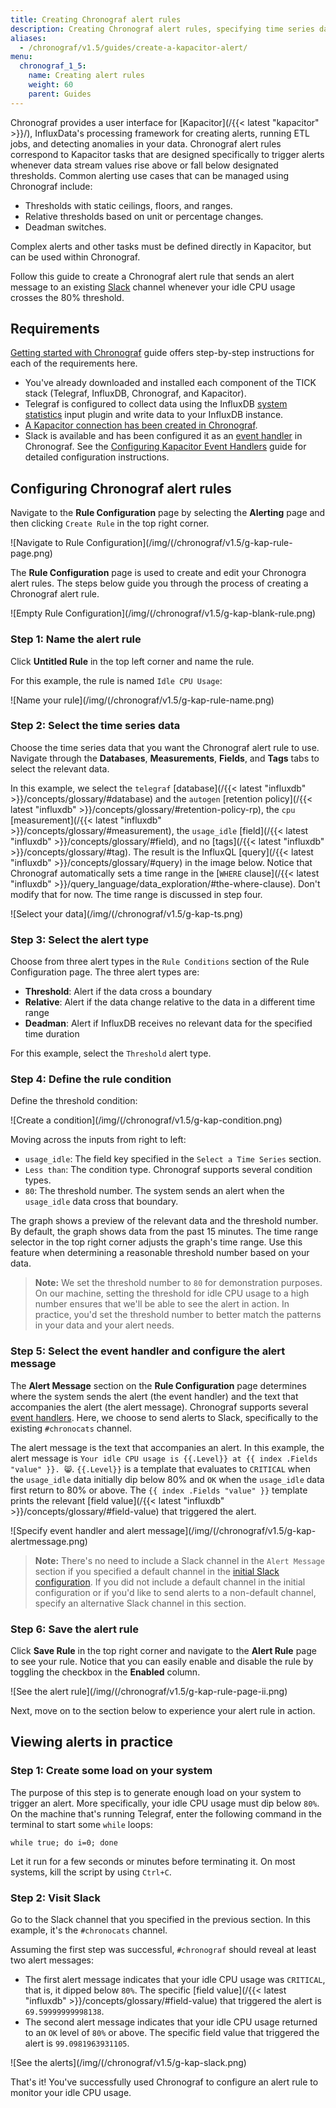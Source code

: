 ```yaml
---
title: Creating Chronograf alert rules
description: Creating Chronograf alert rules, specifying time series data and thresholds. Example sends alerts to a Slack channel.
aliases:
  - /chronograf/v1.5/guides/create-a-kapacitor-alert/
menu:
  chronograf_1_5:
    name: Creating alert rules
    weight: 60
    parent: Guides
---
```



Chronograf provides a user interface for [Kapacitor](/{{< latest "kapacitor" >}}/), InfluxData's processing framework for creating alerts, running ETL jobs, and detecting anomalies in your data.
Chronograf alert rules correspond to Kapacitor tasks that are designed specifically to
trigger alerts whenever data stream values rise above or fall below
designated thresholds.
Common alerting use cases that can be managed using Chronograf include:

* Thresholds with static ceilings, floors, and ranges.
* Relative thresholds based on unit or percentage changes.
* Deadman switches.

Complex alerts and other tasks must be defined directly in Kapacitor, but can be used within Chronograf.

Follow this guide to create a Chronograf alert rule that sends an alert message to an existing [Slack](https://slack.com/) channel whenever your idle CPU usage crosses the 80% threshold.

## Requirements

[Getting started with Chronograf](/chronograf/v1.5/introduction/getting-started/) guide offers step-by-step instructions for each of the requirements here.

* You've already downloaded and installed each component of the TICK stack (Telegraf, InfluxDB, Chronograf, and Kapacitor).
* Telegraf is configured to collect data using the InfluxDB [system statistics](https://github.com/influxdata/telegraf/tree/master/plugins/inputs/system) input plugin and write data to your InfluxDB instance.
* [A Kapacitor connection has been created in Chronograf](/chronograf/v1.5/introduction/getting-started/#4-connect-chronograf-to-kapacitor).
* Slack is available and has been configured it as an [event handler](/chronograf/v1.5/troubleshooting/frequently-asked-questions/#what-kapacitor-event-handlers-are-supported-in-chronograf) in Chronograf.
See the [Configuring Kapacitor Event Handlers](/chronograf/v1.5/guides/configuring-alert-endpoints/) guide for detailed configuration instructions.

## Configuring Chronograf alert rules

Navigate to the **Rule Configuration** page by selecting the **Alerting** page and then clicking `Create Rule` in the top right corner.

![Navigate to Rule Configuration](/img/(/chronograf/v1.5/g-kap-rule-page.png)

The **Rule Configuration** page is used to create and edit your Chronogra alert rules.
The steps below guide you through the process of creating a Chronograf alert rule.

![Empty Rule Configuration](/img/(/chronograf/v1.5/g-kap-blank-rule.png)

### Step 1: Name the alert rule

Click **Untitled Rule** in the top left corner and name the rule.

For this example, the rule is named `Idle CPU Usage`:

![Name your rule](/img/(/chronograf/v1.5/g-kap-rule-name.png)

### Step 2: Select the time series data

Choose the time series data that you want the Chronograf alert rule to use.
Navigate through the **Databases**, **Measurements**, **Fields**, and **Tags** tabs to select the relevant data.

In this example, we select the `telegraf` [database](/{{< latest "influxdb" >}}/concepts/glossary/#database) and the `autogen` [retention policy](/{{< latest "influxdb" >}}/concepts/glossary/#retention-policy-rp), the `cpu` [measurement](/{{< latest "influxdb" >}}/concepts/glossary/#measurement), the `usage_idle` [field](/{{< latest "influxdb" >}}/concepts/glossary/#field), and no [tags](/{{< latest "influxdb" >}}/concepts/glossary/#tag).
The result is the InfluxQL [query](/{{< latest "influxdb" >}}/concepts/glossary/#query) in the image below.
Notice that Chronograf automatically sets a time range in the [`WHERE` clause](/{{< latest "influxdb" >}}/query_language/data_exploration/#the-where-clause).
Don't modify that for now. The time range is discussed in step four.

![Select your data](/img/(/chronograf/v1.5/g-kap-ts.png)

### Step 3: Select the alert type

Choose from three alert types in the `Rule Conditions` section of the Rule Configuration page.
The three alert types are:

* **Threshold**: Alert if the data cross a boundary
* **Relative**: Alert if the data change relative to the data in a different time range
* **Deadman**: Alert if InfluxDB receives no relevant data for the specified time duration

For this example, select the `Threshold` alert type.

### Step 4: Define the rule condition

Define the threshold condition:

![Create a condition](/img/(/chronograf/v1.5/g-kap-condition.png)

Moving across the inputs from right to left:

* `usage_idle`: The field key specified in the `Select a Time Series` section.
* `Less than`: The condition type. Chronograf supports several condition types.
* `80`: The threshold number. The system sends an alert when the `usage_idle` data cross that boundary.

The graph shows a preview of the relevant data and the threshold number.
By default, the graph shows data from the past 15 minutes.
The time range selector in the top right corner adjusts the graph's time range.
Use this feature when determining a reasonable threshold number based on your data.

> **Note:**
We set the threshold number to `80` for demonstration purposes.
On our machine, setting the threshold for idle CPU usage to a high number ensures that we'll be able to see the alert in action.
In practice, you'd set the threshold number to better match the patterns in your data and your alert needs.

### Step 5: Select the event handler and configure the alert message

The **Alert Message** section on the **Rule Configuration** page determines where the system sends the alert (the event handler) and the text that accompanies the alert (the alert message).
Chronograf supports several [event handlers](/chronograf/v1.5/troubleshooting/frequently-asked-questions/#what-kapacitor-event-handlers-are-supported-in-chronograf).
Here, we choose to send alerts to Slack, specifically to the existing `#chronocats` channel.

The alert message is the text that accompanies an alert.
In this example, the alert message is `Your idle CPU usage is {{.Level}} at {{ index .Fields "value" }}. 😸`.
`{{.Level}}` is a template that evaluates to `CRITICAL` when the `usage_idle` data initially dip below 80% and `OK` when the `usage_idle` data first return to 80% or above.
The `{{ index .Fields "value" }}` template prints the relevant [field value](/{{< latest "influxdb" >}}/concepts/glossary/#field-value) that triggered the alert.

![Specify event handler and alert message](/img/(/chronograf/v1.5/g-kap-alertmessage.png)

> **Note:**
There's no need to include a Slack channel in the `Alert Message` section if you specified a default channel in the [initial Slack configuration](/chronograf/v1.5/guides/configuring-alert-endpoints/).
If you did not include a default channel in the initial configuration or if you'd like to send alerts to a non-default channel, specify an alternative Slack channel in this section.

### Step 6: Save the alert rule

Click **Save Rule** in the top right corner and navigate to the **Alert Rule** page to see your rule.
Notice that you can easily enable and disable the rule by toggling the checkbox in the **Enabled** column.

![See the alert rule](/img/(/chronograf/v1.5/g-kap-rule-page-ii.png)

Next, move on to the section below to experience your alert rule in action.

## Viewing alerts in practice

### Step 1: Create some load on your system

The purpose of this step is to generate enough load on your system to trigger an alert.
More specifically, your idle CPU usage must dip below `80%`.
On the machine that's running Telegraf, enter the following command in the terminal to start some `while` loops:

```
while true; do i=0; done
```

Let it run for a few seconds or minutes before terminating it.
On most systems, kill the script by using `Ctrl+C`.

### Step 2: Visit Slack

Go to the Slack channel that you specified in the previous section.
In this example, it's the `#chronocats` channel.

Assuming the first step was successful, `#chronograf` should reveal at least two alert messages:

* The first alert message indicates that your idle CPU usage was `CRITICAL`, that is, it dipped below `80%`.
The specific [field value](/{{< latest "influxdb" >}}/concepts/glossary/#field-value) that triggered the alert is `69.59999999998138`.
* The second alert message indicates that your idle CPU usage returned to an `OK` level of `80%` or above.
The specific field value that triggered the alert is `99.0981963931105`.

![See the alerts](/img/(/chronograf/v1.5/g-kap-slack.png)

That's it! You've successfully used Chronograf to configure an alert rule to monitor your idle CPU usage.
